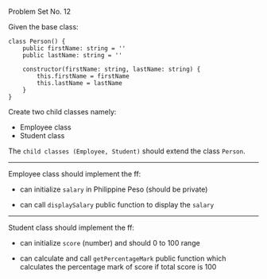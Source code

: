 Problem Set No. 12

Given the base class:

```
class Person() {
    public firstName: string = ''
    public lastName: string = ''

    constructor(firstName: string, lastName: string) {
        this.firstName = firstName
        this.lastName = lastName
    }
}
```

Create two child classes namely:

- Employee class
- Student class

The `child classes (Employee, Student)` should extend the class `Person`.

---

Employee class should implement the ff:

- can initialize `salary` in Philippine Peso (should be private)

- can call `displaySalary` public function to display the `salary`

---

Student class should implement the ff:

- can initialize `score` (number) and should 0 to 100 range

- can calculate and call `getPercentageMark` public function which calculates the percentage mark of score if total score is 100
